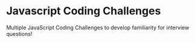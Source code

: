 # Javascript Coding Challenges
Multiple JavaScript Coding Challenges to develop familiarity for interview questions!
